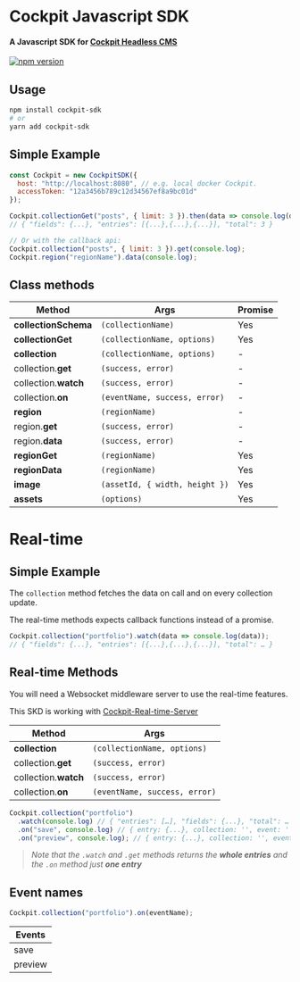 # Cockpit Javascript SDK

#### A Javascript SDK for [Cockpit Headless CMS](https://github.com/agentejo/cockpit)

[![npm version](https://badge.fury.io/js/cockpit-sdk.svg?v2)](https://www.npmjs.com/package/cockpit-sdk)

## Usage

```sh
npm install cockpit-sdk
# or
yarn add cockpit-sdk
```

## Simple Example

```js
const Cockpit = new CockpitSDK({
  host: "http://localhost:8080", // e.g. local docker Cockpit.
  accessToken: "12a3456b789c12d34567ef8a9bc01d"
});

Cockpit.collectionGet("posts", { limit: 3 }).then(data => console.log(data));
// { "fields": {...}, "entries": [{...},{...},{...}], "total": 3 }

// Or with the callback api:
Cockpit.collection("posts", { limit: 3 }).get(console.log);
Cockpit.region("regionName").data(console.log);
```

## Class methods

| Method               | Args                           | Promise |
| -------------------- | ------------------------------ | ------- |
| **collectionSchema** | `(collectionName)`             | Yes     |
| **collectionGet**    | `(collectionName, options)`    | Yes     |
| **collection**       | `(collectionName, options)`    | -       |
| collection.**get**   | `(success, error)`             | -       |
| collection.**watch** | `(success, error)`             | -       |
| collection.**on**    | `(eventName, success, error)`  | -       |
| **region**           | `(regionName)`                 | -       |
| region.**get**       | `(success, error)`             | -       |
| region.**data**      | `(success, error)`             | -       |
| **regionGet**        | `(regionName)`                 | Yes     |
| **regionData**       | `(regionName)`                 | Yes     |
| **image**            | `(assetId, { width, height })` | Yes     |
| **assets**           | `(options)`                    | Yes     |

# Real-time

## Simple Example

The `collection` method fetches the data on call and on every collection update.

The real-time methods expects callback functions instead of a promise.

```js
Cockpit.collection("portfolio").watch(data => console.log(data));
// { "fields": {...}, "entries": [{...},{...},{...}], "total": … }
```

## Real-time Methods
You will need a Websocket middleware server to use the real-time features.

This SKD is working with [Cockpit-Real-time-Server](https://github.com/brunnolou/Cockpit-Real-time-Server)

| Method               | Args                          |
| -------------------- | ----------------------------- |
| **collection**       | `(collectionName, options)`   |
| collection.**get**   | `(success, error)`            |
| collection.**watch** | `(success, error)`            |
| collection.**on**    | `(eventName, success, error)` |

```js
Cockpit.collection("portfolio")
  .watch(console.log) // { "entries": […], "fields": {...}, "total": … }
  .on("save", console.log) // { entry: {...}, collection: '', event: '' }
  .on("preview", console.log); // { entry: {...}, collection: '', event: '' }
```

> _Note that the `.watch` and `.get` methods returns the **whole entries** and the `.on` method just **one entry**_

## Event names

```js
Cockpit.collection("portfolio").on(eventName);
```

| Events  |
| ------- |
| save    |
| preview |
